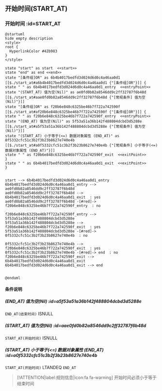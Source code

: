 ## 开始时间(START_AT) <!-- {docsify-ignore-all} -->

   

### 开始时间 :id=START_AT

```plantuml
@startuml
hide empty description
<style>
root {
  HyperlinkColor #42b983
}
</style>

state "start" as start  <<start>>
state "end" as end <<end>>
state "[条件组]OR" as 6b4b4017bedfd3d024d6d0c4a46aa0d1 [[$./start_at#a6b4b4017bedfd3d024d6d0c4a46aa0d1 {"[条件组]OR"}]] {
state " " as 6b4b4017bedfd3d024d6d0c4a46aa0d1_entry  <<entryPoint>>
state "(START_AT) 值为空(Nil)" as ae0fd0b82a8546dd9c2ff32787f6b48d [[$./start_at#aae0fd0b82a8546dd9c2ff32787f6b48d {"[常规条件] 值为空(Nil)"}]]
state "[条件组]OR" as f20b6e848c6325be46b7f722a742590f [[$./start_at#af20b6e848c6325be46b7f722a742590f {"[条件组]OR"}]] {
state " " as f20b6e848c6325be46b7f722a742590f_entry  <<entryPoint>>
state "(END_AT) 值为空(Nil)" as 5f53a51a36b142f488804dcbd3d5288e [[$./start_at#a5f53a51a36b142f488804dcbd3d5288e {"[常规条件] 值为空(Nil)"}]]
state "(START_AT) 小于等于(<=) 数据对象属性 (END_AT)" as 0f5332cfc51c3b2f3b23b8627e740e4b [[$./start_at#a0f5332cfc51c3b2f3b23b8627e740e4b {"[常规条件] 小于等于(<=) 数据对象属性 (END_AT)"}]]
state " " as f20b6e848c6325be46b7f722a742590f_exit  <<exitPoint>>
}
state " " as 6b4b4017bedfd3d024d6d0c4a46aa0d1_exit  <<exitPoint>>
}


start --> 6b4b4017bedfd3d024d6d0c4a46aa0d1_entry 
6b4b4017bedfd3d024d6d0c4a46aa0d1_entry --> ae0fd0b82a8546dd9c2ff32787f6b48d 
ae0fd0b82a8546dd9c2ff32787f6b48d --> 6b4b4017bedfd3d024d6d0c4a46aa0d1_exit  : yes
ae0fd0b82a8546dd9c2ff32787f6b48d -[#red]-> f20b6e848c6325be46b7f722a742590f_entry  : no

f20b6e848c6325be46b7f722a742590f_entry --> 5f53a51a36b142f488804dcbd3d5288e 
5f53a51a36b142f488804dcbd3d5288e --> f20b6e848c6325be46b7f722a742590f_exit  : yes
5f53a51a36b142f488804dcbd3d5288e -[#red]-> 0f5332cfc51c3b2f3b23b8627e740e4b  : no

0f5332cfc51c3b2f3b23b8627e740e4b --> f20b6e848c6325be46b7f722a742590f_exit  : yes
0f5332cfc51c3b2f3b23b8627e740e4b -[#red]-> end  : no
f20b6e848c6325be46b7f722a742590f_exit --> 6b4b4017bedfd3d024d6d0c4a46aa0d1_exit 
6b4b4017bedfd3d024d6d0c4a46aa0d1_exit --> end 


@enduml
```

#### 条件说明

##### (END_AT) 值为空(Nil) :id=a5f53a51a36b142f488804dcbd3d5288e



`END_AT(结束时间)` ISNULL 

##### (START_AT) 值为空(Nil) :id=aae0fd0b82a8546dd9c2ff32787f6b48d



`START_AT(开始时间)` ISNULL 

##### (START_AT) 小于等于(<=) 数据对象属性 (END_AT) :id=a0f5332cfc51c3b2f3b23b8627e740e4b



`START_AT(开始时间)` LTANDEQ  `END_AT`

> [!ATTENTION|label:规则信息|icon:fa fa-warning]
> 开始时间必须小于等于结束时间







